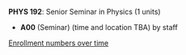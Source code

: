 **PHYS 192**: Senior Seminar in Physics (1 units)

- **A00** (Seminar) (time and location TBA) by staff

[Enrollment numbers over time](./PHYS192.tsv)
